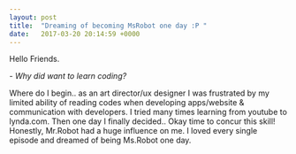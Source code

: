 ```yaml
---
layout: post
title:  "Dreaming of becoming MsRobot one day :P "
date:   2017-03-20 20:14:59 +0000
---
```



Hello Friends.

*- Why did want to learn coding?*

Where do I begin.. as an art director/ux designer I was frustrated by my limited ability of reading codes when developing apps/website & communication with developers. I tried many times learning from youtube to lynda.com. 
Then one day I finally decided.. Okay time to concur this skill! 
Honestly, Mr.Robot had a huge influence on me. I loved every single episode and dreamed of being Ms.Robot one day. 


